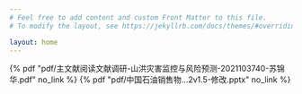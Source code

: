 ```yaml
---
# Feel free to add content and custom Front Matter to this file.
# To modify the layout, see https://jekyllrb.com/docs/themes/#overriding-theme-defaults

layout: home
---
```


{% pdf "pdf/主文献阅读文献调研-山洪灾害监控与风险预测-2021103740-苏锦华.pdf" no_link %}
{% pdf "pdf/中国石油销售物...2v1.5-修改.pptx" no_link %}